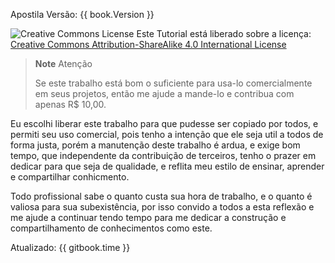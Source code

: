 Apostila Versão: {{ book.Version }}

![Creative Commons License](https://i.creativecommons.org/l/by-sa/4.0/88x31.png)
Este Tutorial está liberado sobre a licença: [Creative Commons Attribution-ShareAlike 4.0 International License](http://creativecommons.org/licenses/by-sa/4.0/)

> **Note** Atenção
> 
> Se este trabalho está bom o suficiente para usa-lo comercialmente em seus projetos, então me ajude a mande-lo e contribua com apenas R$ 10,00.

Eu escolhi liberar este trabalho para que pudesse ser copiado por todos, e permiti seu uso comercial, pois tenho a intenção que ele seja util a todos de forma justa, porém a manutenção deste trabalho é ardua, e exige bom tempo, que independente da contribuição de terceiros, tenho o prazer em dedicar para que seja de qualidade, e reflita meu estilo de ensinar, aprender e compartilhar conhicmento.

Todo profissional sabe o quanto custa sua hora de trabalho, e o quanto é valiosa para sua subexistência, por isso convido a todos a esta reflexão e me ajude a continuar tendo tempo para me dedicar a construção e compartilhamento de conhecimentos como este.

Atualizado: {{ gitbook.time }}